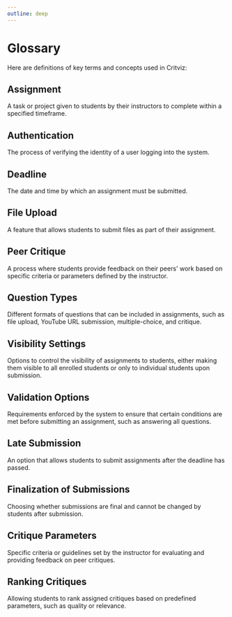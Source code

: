 ```yaml
---
outline: deep
---
```


# Glossary

Here are definitions of key terms and concepts used in Critviz:

## Assignment

A task or project given to students by their instructors to complete within a specified timeframe.

## Authentication

The process of verifying the identity of a user logging into the system.

## Deadline

The date and time by which an assignment must be submitted.

## File Upload

A feature that allows students to submit files as part of their assignment.

## Peer Critique

A process where students provide feedback on their peers' work based on specific criteria or parameters defined by the instructor.

## Question Types

Different formats of questions that can be included in assignments, such as file upload, YouTube URL submission, multiple-choice, and critique.

## Visibility Settings

Options to control the visibility of assignments to students, either making them visible to all enrolled students or only to individual students upon submission.

## Validation Options

Requirements enforced by the system to ensure that certain conditions are met before submitting an assignment, such as answering all questions.

## Late Submission

An option that allows students to submit assignments after the deadline has passed.

## Finalization of Submissions

Choosing whether submissions are final and cannot be changed by students after submission.

## Critique Parameters

Specific criteria or guidelines set by the instructor for evaluating and providing feedback on peer critiques.

## Ranking Critiques

Allowing students to rank assigned critiques based on predefined parameters, such as quality or relevance.
